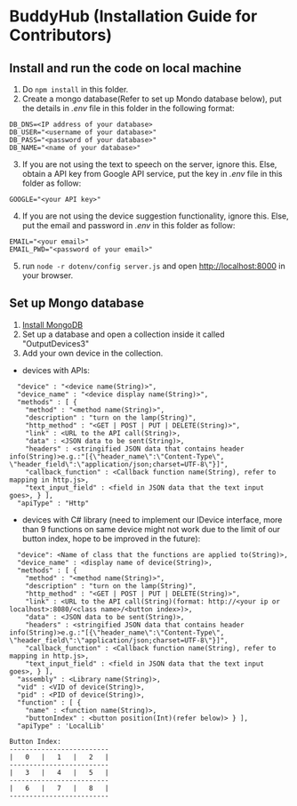 # BuddyHub (Installation Guide for Contributors)
## Install and run the code on local machine

1. Do `npm install` in this folder.
2. Create a mongo database(Refer to set up Mondo database below), put the details in *.env* file in this folder in the following format:
  ```
  DB_DNS=<IP address of your database>
  DB_USER="<username of your database>"
  DB_PASS="<password of your database>"
  DB_NAME="<name of your database>"
  ```
3. If you are not using the text to speech on the server, ignore this. Else, obtain a API key from Google API service, put the key in *.env* file in this folder as follow:
  ```
  GOOGLE="<your API key>"
  ```
4. If you are not using the device suggestion functionality, ignore this. Else, put the email and password in *.env* in this folder as follow:
  ```
  EMAIL="<your email>"
  EMAIL_PWD="<password of your email>"
  ```
5. run `node -r dotenv/config server.js` and open [http://localhost:8000](http://localhost:8000) in your browser.

## Set up Mongo database
1. [Install MongoDB](https://docs.mongodb.com/manual/installation/)
2. Set up a database and open a collection inside it called "OutputDevices3"
3. Add your own device in the collection.
  * devices with APIs:
  ```
    "device" : "<device name(String)>",
    "device_name" : "<device display name(String)>",
    "methods" : [ {
      "method" : "<method name(String)>",
      "description" : "turn on the lamp(String)",
      "http_method" : "<GET | POST | PUT | DELETE(String)>",
      "link" : <URL to the API call(String)>,
      "data" : <JSON data to be sent(String)>,
      "headers" : <stringified JSON data that contains header info(String)>e.g.:"[{\"header_name\":\"Content-Type\", \"header_field\":\"application/json;charset=UTF-8\"}]",
      "callback_function" : <Callback function name(String), refer to mapping in http.js>,
      "text_input_field" : <field in JSON data that the text input goes>, } ],
    "apiType" : "Http"
  ```
  * devices with C# library (need to implement our IDevice interface, more than 9 functions on same device might not work due to the limit of our button index, hope to be improved in the future):
  ```
    "device": <Name of class that the functions are applied to(String)>,
    "device_name" : <display name of device(String)>,
    "methods" : [ {
      "method" : "<method name(String)>",
      "description" : "turn on the lamp(String)",
      "http_method" : "<GET | POST | PUT | DELETE(String)>",
      "link" : <URL to the API call(String)(format: http://<your ip or localhost>:8080/<class name>/<button index>)>,
      "data" : <JSON data to be sent(String)>,
      "headers" : <stringified JSON data that contains header info(String)>e.g.:"[{\"header_name\":\"Content-Type\", \"header_field\":\"application/json;charset=UTF-8\"}]",
      "callback_function" : <Callback function name(String), refer to mapping in http.js>,
      "text_input_field" : <field in JSON data that the text input goes>, } ],
    "assembly" : <Library name(String)>,
    "vid" : <VID of device(String)>,
    "pid" : <PID of device(String)>,
    "function" : [ {
      "name" : <function name(String)>,
      "buttonIndex" : <button position(Int)(refer below)> } ],
    "apiType" : 'LocalLib'
  ```
    Button Index:
    -------------------------
    |   0   |   1   |   2   |
    -------------------------
    |   3   |   4   |   5   |
    -------------------------
    |   6   |   7   |   8   |
    -------------------------
